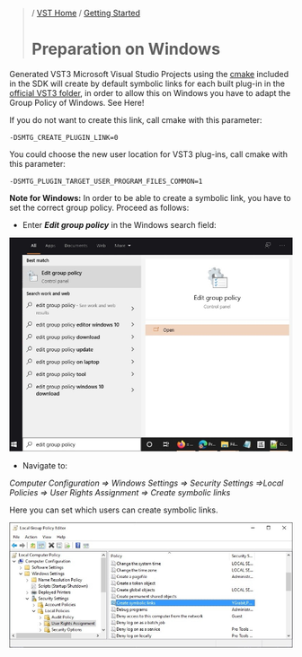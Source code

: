 >/ [VST Home](../Index.md) / [Getting Started](../Getting+Started/Index.md)
>
># Preparation on Windows

Generated VST3 Microsoft Visual Studio Projects using the [cmake](https://cmake.org/) included in the SDK will create by default symbolic links for each built plug-in in the [official VST3 folder](../Technical+Documentation/Locations+Format/Plugin+Locations.md), in order to allow this on Windows you have to adapt the Group Policy of Windows. See Here!

If you do not want to create this link, call cmake with this parameter:

```
-DSMTG_CREATE_PLUGIN_LINK=0
```

You could choose the new user location for VST3 plug-ins, call cmake with this parameter:

```
-DSMTG_PLUGIN_TARGET_USER_PROGRAM_FILES_COMMON=1
```

**Note for Windows:** In order to be able to create a symbolic link, you have to set the correct group policy. Proceed as follows:

- Enter ***Edit group policy*** in the Windows search field:

![getting_started_2](../../resources/getting_started_2.jpg)

- Navigate to:

*Computer Configuration => Windows Settings => Security Settings =>Local Policies => User Rights Assignment => Create symbolic links*

Here you can set which users can create symbolic links.

![getting_started_3](../../resources/getting_started_3.jpg)